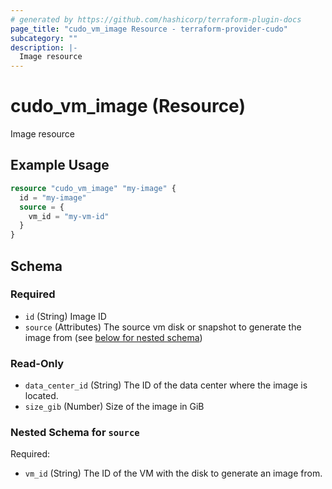 ```yaml
---
# generated by https://github.com/hashicorp/terraform-plugin-docs
page_title: "cudo_vm_image Resource - terraform-provider-cudo"
subcategory: ""
description: |-
  Image resource
---
```


# cudo_vm_image (Resource)

Image resource

## Example Usage

```terraform
resource "cudo_vm_image" "my-image" {
  id = "my-image"
  source = {
    vm_id = "my-vm-id"
  }
}
```

<!-- schema generated by tfplugindocs -->
## Schema

### Required

- `id` (String) Image ID
- `source` (Attributes) The source vm disk or snapshot to generate the image from (see [below for nested schema](#nestedatt--source))

### Read-Only

- `data_center_id` (String) The ID of the data center where the image is located.
- `size_gib` (Number) Size of the image in GiB

<a id="nestedatt--source"></a>
### Nested Schema for `source`

Required:

- `vm_id` (String) The ID of the VM with the disk to generate an image from.


